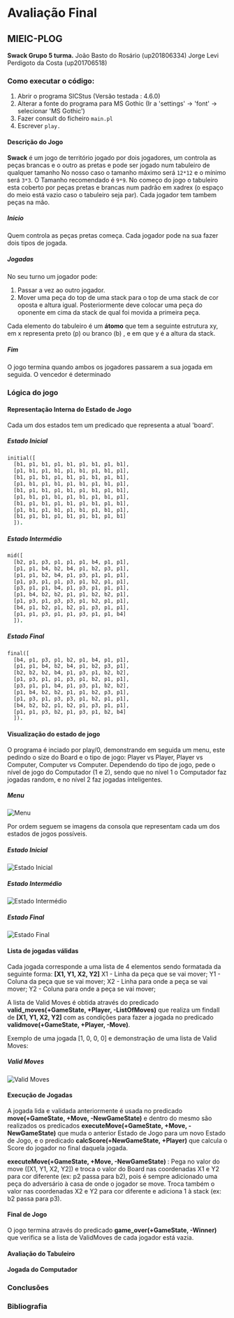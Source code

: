 # Avaliação Final
## MIEIC-PLOG

**Swack Grupo 5 turma.**
João Basto do Rosário (up201806334)
Jorge Levi Perdigoto da Costa (up201706518)

### Como executar o código:
1. Abrir o programa SICStus (Versão testada : 4.6.0)
2. Alterar a fonte do programa para MS Gothic (Ir a 'settings' -> 'font' -> selecionar 'MS Gothic')
3. Fazer consult do ficheiro `main.pl`
4. Escrever `play.`

#### Descrição do Jogo

**Swack** é um jogo de território jogado por dois jogadores, um controla as peças brancas e o outro as pretas e pode ser jogado num tabuleiro de qualquer tamanho 
No nosso caso o tamanho máximo será `12*12` e o mínimo será `3*3`.
O Tamanho recomendado é `9*9`.
No começo do jogo o tabuleiro esta coberto por peças pretas e brancas num padrão em xadrex (o espaço do meio está vazio caso o tabuleiro seja par). Cada jogador tem tambem peças na mão.

##### Inicio
Quem controla as peças pretas começa.
Cada jogador pode na sua fazer dois tipos de jogada.

##### Jogadas
No seu turno um jogador pode:
1. Passar a vez ao outro jogador.
2. Mover uma peça do top de uma stack para o top de uma stack de cor oposta e altura igual. 
Posteriormente deve colocar uma peça do oponente em cima da stack de qual foi movida a primeira peça.

Cada elemento do tabuleiro é um **átomo** que tem a seguinte estrutura xy, em x representa preto (p) ou branco (b) , e em que y é a altura da stack.

##### Fim
O jogo termina quando ambos os jogadores passarem a sua jogada em seguida. O vencedor é determinado

### Lógica do jogo

#### Representação Interna do Estado de Jogo

Cada um dos estados tem um predicado que representa a atual 'board'.
##### Estado Inicial
```prolog
initial([
  [b1, p1, b1, p1, b1, p1, b1, p1, b1],
  [p1, b1, p1, b1, p1, b1, p1, b1, p1],
  [b1, p1, b1, p1, b1, p1, b1, p1, b1],
  [p1, b1, p1, b1, p1, b1, p1, b1, p1],
  [b1, p1, b1, p1, b1, p1, b1, p1, b1],
  [p1, b1, p1, b1, p1, b1, p1, b1, p1],
  [b1, p1, b1, p1, b1, p1, b1, p1, b1],
  [p1, b1, p1, b1, p1, b1, p1, b1, p1],
  [b1, p1, b1, p1, b1, p1, b1, p1, b1]
  ]).
```


##### Estado Intermédio
```prolog
mid([
  [b2, p1, p3, p1, p1, p1, b4, p1, p1],
  [p1, p1, b4, b2, b4, p1, b2, p3, p1],
  [p1, p1, b2, b4, p1, p3, p1, p1, p1],
  [p1, p3, p1, p1, p3, p1, b2, p1, p1],
  [p3, p1, p1, b4, p1, p3, p1, p1, p1],
  [p1, b4, b2, b2, p1, p1, b2, b2, p1],
  [p1, p3, p1, p3, p3, p1, b2, p1, p1],
  [b4, p1, b2, p1, b2, p1, p3, p1, p1],
  [p1, p1, p3, p1, p1, p3, p1, p1, b4]
  ]).
```


##### Estado Final
```prolog
final([
  [b4, p1, p3, p1, b2, p1, b4, p1, p1],
  [p1, p1, b4, b2, b4, p1, b2, p3, p1],
  [b2, b2, b2, b4, p1, p3, p1, b2, b2],
  [p1, p3, p1, p1, p3, p1, b2, p1, p1],
  [p3, p1, p1, b4, p1, p3, p1, b2, b2],
  [p1, b4, b2, b2, p1, p1, b2, p3, p1],
  [p1, p3, p1, p3, p3, p1, b2, p1, p1],
  [b4, b2, b2, p1, b2, p1, p3, p1, p1],
  [p1, p1, p3, b2, p1, p3, p1, b2, b4]
  ]).
```
#### Visualização do estado de jogo
O programa é inciado por play/0, demonstrando em seguida um menu, este pedindo o size do Board e o tipo de jogo: Player vs Player, Player vs Computer, Computer vs Computer. Dependendo do tipo de jogo, pede o nível de jogo do Computador (1 e 2), sendo que no nível 1 o Computador faz jogadas random, e no nível 2 faz jogadas inteligentes.

##### Menu
![Menu](https://github.com/Deadrosas/PLOG-Project/blob/main/resources/menu.PNG)

Por ordem seguem se imagens da consola que representam cada um dos estados de jogos possíveis.

##### Estado Inicial
![Estado Inicial](https://github.com/Deadrosas/PLOG-Project/blob/main/resources/initial.PNG)
##### Estado Intermédio
![Estado Intermédio](https://github.com/Deadrosas/PLOG-Project/blob/main/resources/mid.PNG)
##### Estado Final
![Estado Final](https://github.com/Deadrosas/PLOG-Project/blob/main/resources/final.PNG)

#### Lista de jogadas válidas
Cada jogada corresponde a uma lista de 4 elementos sendo formatada da seguinte forma: **[X1, Y1, X2, Y2]**
X1 - Linha da peça que se vai mover;
Y1 - Coluna da peça que se vai mover;
X2 - Linha para onde a peça se vai mover;
Y2 - Coluna para onde a peça se vai mover;

A lista de Valid Moves é obtida através do predicado **valid_moves(+GameState, +Player, -ListOfMoves)** que realiza um findall de **[X1, Y1, X2, Y2]** 
com as condições para fazer a jogada no predicado **validmove(+GameState, +Player, -Move)**.

Exemplo de uma jogada [1, 0, 0, 0] e demonstração de uma lista de Valid Moves:
##### Valid Moves
![Valid Moves](https://github.com/Deadrosas/PLOG-Project/blob/main/resources/validmoves.PNG)

#### Execução de Jogadas
A jogada lida e validada anteriormente é usada no predicado **move(+GameState, +Move, -NewGameState)** e dentro do mesmo são realizados os predicados
**executeMove(+GameState, +Move, -NewGameState)** que muda o anterior Estado de Jogo para um novo Estado de Jogo, e o predicado **calcScore(+NewGameState, +Player)**
que calcula o Score do jogador no final daquela jogada.

**executeMove(+GameState, +Move, -NewGameState)** :
Pega no valor do move ([X1, Y1, X2, Y2]) e troca o valor do Board nas coordenadas X1 e Y2 para cor diferente (ex: p2 passa para b2), pois é sempre adicionado uma peça do adversário à casa de onde o jogador se move.
Troca também o valor nas coordenadas X2 e Y2 para cor diferente e adiciona 1 à stack (ex: b2 passa para p3).

#### Final de Jogo
O jogo termina através do predicado **game_over(+GameState, -Winner)** que verifica se a lista de ValidMoves de cada jogador está vazia.

#### Avaliação do Tabuleiro

#### Jogada do Computador

### Conclusões

### Bibliografia